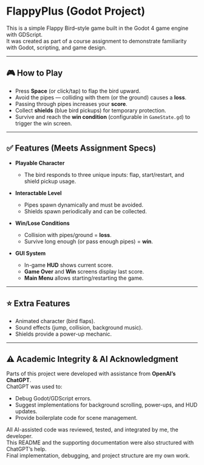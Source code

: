 # FlappyPlus (Godot Project)

This is a simple Flappy Bird–style game built in the Godot 4 game engine with GDScript.  
It was created as part of a course assignment to demonstrate familiarity with Godot, scripting, and game design.

---

## 🎮 How to Play
- Press **Space** (or click/tap) to flap the bird upward.  
- Avoid the pipes — colliding with them (or the ground) causes a **loss**.  
- Passing through pipes increases your **score**.  
- Collect **shields** (blue bird pickups) for temporary protection.  
- Survive and reach the **win condition** (configurable in `GameState.gd`) to trigger the win screen.

---

## ✅ Features (Meets Assignment Specs)
- **Playable Character**  
  - The bird responds to three unique inputs: flap, start/restart, and shield pickup usage.  

- **Interactable Level**  
  - Pipes spawn dynamically and must be avoided.  
  - Shields spawn periodically and can be collected.  

- **Win/Lose Conditions**  
  - Collision with pipes/ground = **loss**.  
  - Survive long enough (or pass enough pipes) = **win**.  

- **GUI System**  
  - In-game **HUD** shows current score.  
  - **Game Over** and **Win** screens display last score.  
  - **Main Menu** allows starting/restarting the game.  

---

## ⭐ Extra Features
- Animated character (bird flaps).  
- Sound effects (jump, collision, background music).  
- Shields provide a power-up mechanic.  

---

## ⚠️ Academic Integrity & AI Acknowledgment
Parts of this project were developed with assistance from **OpenAI’s ChatGPT**.  
ChatGPT was used to:
- Debug Godot/GDScript errors.  
- Suggest implementations for background scrolling, power-ups, and HUD updates.  
- Provide boilerplate code for scene management.  

All AI-assisted code was reviewed, tested, and integrated by me, the developer.  
This README and the supporting documentation were also structured with ChatGPT’s help.  
Final implementation, debugging, and project structure are my own work.
